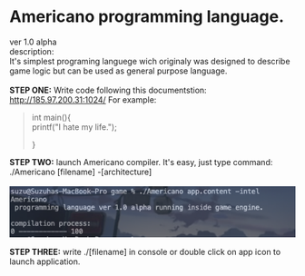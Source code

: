 # Americano programming language.
ver 1.0 alpha\
description:\
It's simplest programing languege wich originaly was designed to describe game logic but can be used as general purpose language.   
\
**STEP ONE:**
Write code following this documentstion: http://185.97.200.31:1024/
For example:
>int main(){\
>    printf("I hate my life.");
>
>}

**STEP TWO:**
launch Americano compiler. It's easy, just type command:\
./Americano [filename] -[architecture]\
\
![screenshot](screen-shot-1.png)

**STEP THREE:**
write ./[filename] in console or double click on app icon to launch application.
